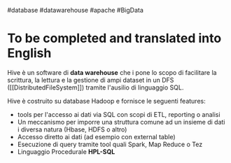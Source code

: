 #database #datawarehouse #apache #BigData
# To be completed and translated into English
Hive è un software di **data warehouse** che i pone lo scopo di facilitare la scrittura, la lettura e la gestione di ampi dataset in un DFS ([[DistributedFileSystem]]) tramite l'ausilio di linguaggio SQL.

Hive è costruito su database Hadoop e fornisce le seguenti features:
- tools per l'accesso ai dati via SQL con scopi di ETL, reporting o analisi
- Un meccanismo per imporre una struttura comune ad un insieme di dati i diversa natura (Hbase, HDFS o altro)
- Accesso diretto ai dati (ad esempio con external table)
- Esecuzione di query tramite tool quali Spark, Map Reduce o Tez
- Linguaggio Procedurale **HPL-SQL**
